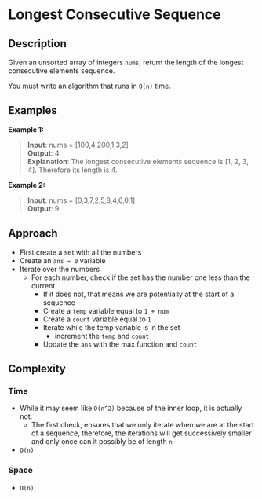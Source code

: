 # Longest Consecutive Sequence
## Description
Given an unsorted array of integers `nums`, return the length of the longest consecutive elements sequence.

You must write an algorithm that runs in `O(n)` time.

## Examples
**Example 1:**
> **Input**: nums = [100,4,200,1,3,2]  
**Output**: 4    
**Explanation**: The longest consecutive elements sequence is [1, 2, 3, 4]. Therefore its length is 4.

**Example 2:**
> **Input**: nums = [0,3,7,2,5,8,4,6,0,1]   
**Output**: 9

## Approach
- First create a set with all the numbers
- Create an `ans = 0` variable
- Iterate over the numbers
  + For each number, check if the set has the number one less than the current
    - If it does not, that means we are potentially at the start of a sequence
    - Create a `temp` variable equal to `1 + num`
    - Create a `count` variable equal to `1`
    - Iterate while the temp variable is in the set
      + increment the `temp` and `count` 
    - Update the `ans` with the max function and `count`

## Complexity
### Time
- While it may seem like `O(n^2)` because of the inner loop, it is actually not.
  + The first check, ensures that we only iterate when we are at the start of a sequence, therefore, the iterations will get successively smaller and only once can it possibly be of length `n`
- `O(n)`

### Space
- `O(n)`